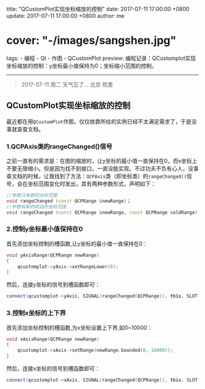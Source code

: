 title: "QCustomPlot实现坐标缩放的控制"
date: 2017-07-11 17:00:00 +0800
update: 2017-07-11 17:00:00 +0800
author: me
# cover: "-/images/sangshen.jpg"
tags:
    - 编程
    - Qt
    - 作图
    - QCustomPlot
preview: 编程记录：QCustomplot实现坐标缩放的控制：y坐标最小值保持为0；坐标缩小范围的控制。

---

> 2017-07-11 周二 天气忘了... 北京 院里

## QCustomPlot实现坐标缩放的控制 ##
最近都在用`QCustomPlot`作图，仅仅依靠所给的实例已经不太满足需求了，于是没事就查查文档。

### 1.QCPAxis类的rangeChanged()信号 ###
之前一直有的需求是：在图的缩放时，让y坐标的最小值一直保持在0，而x坐标上不要无限缩小。但是因为找不到接口，一直没能实现。不过功夫不负有心人，没事查文档的时候，让我找到了方法：`QCPAxis`类（即坐标类）的`rangeChanged()`信号，会在坐标范围变化时发出，其有两种参数形式，声明如下：

``` cpp
//参数只有新的坐标范围
void rangeChanged (const QCPRange &newRange)；
//参数有新的和旧的坐标范围
void rangeChanged (const QCPRange &newRange, const QCPRange &oldRange)；
```

### 2.控制y坐标最小值保持在0 ###
首先添加坐标控制的槽函数,让y坐标的最小值一直保持在0：

``` cpp
void yAxisRange(QCPRange newRange)
{
    qcustomplot->yAxis->setRangeLower(0);
}
```

然后，连接y坐标的信号到槽函数即可：

``` cpp
connect(qcustomplot->yAxis, SIGNAL(rangeChanged(QCPRange)), this, SLOT(yAxisRange(QCPRange)));
```

### 3.控制x坐标的上下界 ###
首先添加坐标控制的槽函数,为x坐标设置上下界,如0~10000：

``` cpp
void xAxisRange(QCPRange newRange)
{
    qcustomplot->xAxis->setRange(newRange.bounded(0, 10000));
}
```

然后，连接x坐标的信号到槽函数即可：
``` cpp
connect(qcustomplot->xAxis, SIGNAL(rangeChanged(QCPRange)), this, SLOT(xAxisRange(QCPRange)));
```